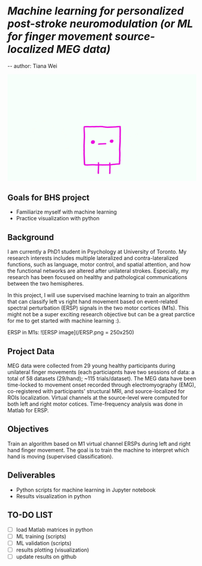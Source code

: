 # *Machine learning for personalized post-stroke neuromodulation (or ML for finger movement source-localized MEG data)*

-- author: Tiana Wei


![Machine learning](/NusZ.gif)

## Goals for BHS project
- Familiarize myself with machine learning
- Practice visualization with python

## **Background**
I am currently a PhD1 student in Psychology at University of Toronto. My research interests includes multiple lateralized and contra-lateralized functions, such as language, motor control, and spatial attention, and how the functional networks are altered after unilateral strokes. Especially, my research has been focused on healthy and pathological communications between the two hemispheres. 

In this project, I will use supervised machine learning to train an algorithm that can classify left vs right hand movement based on event-related spectral perturbation (ERSP) signals in the two motor cortices (M1s). This might not be a super exciting research objective but can be a great parctice for me to get started with machine learning :).

ERSP in M1s:
![ERSP image](/ERSP.png = 250x250)

## **Project Data**
MEG data were collected from 29 young healthy participants during unilateral finger movements (each particiapnts have two sessions of data: a total of 58 datasets (29/hand); ~115 trials/dataset). The MEG data have been time-locked to movement onset recorded through electromyography (EMG), co-registered with participants' structural MRI, and source-localized for ROIs localization. Virtual channels at the source-level were computed for both left and right motor cotices. Time-frequency analysis was done in Matlab for ERSP.

## **Objectives**
Train an algorithm based on M1 virtual channel ERSPs during left and right hand finger movement. The goal is to train the machine to interpret which hand is moving (supervised classification).

## **Deliverables**
- Python scripts for machine learning in Jupyter notebook
- Results visualization in python

## TO-DO LIST
- [ ] load Matlab matrices in python
- [ ] ML training (scripts)
- [ ] ML validation (scripts)
- [ ] results plotting (visualization)
- [ ] update results on github
